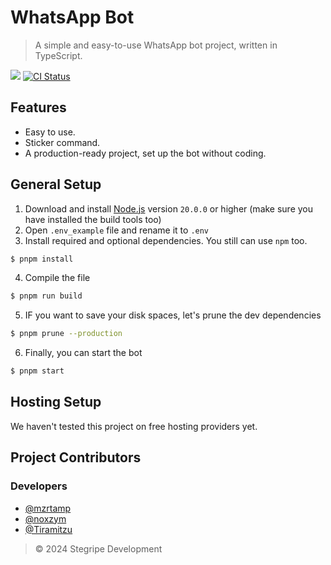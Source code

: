# WhatsApp Bot

> A simple and easy-to-use WhatsApp bot project, written in TypeScript.

<img src="https://badgen.net/badge/icon/typescript?icon=typescript&label">
<a href="https://github.com/clytage/whatsapp-bot/actions?query=workflow%3A%22Lint+code+and+compile+setup+script%22"><img src="https://github.com/clytage/whatsapp-bot/workflows/Lint%20code%20and%20compile%20setup%20script/badge.svg" alt="CI Status" /></a>

## Features
- Easy to use.
- Sticker command.
- A production-ready project, set up the bot without coding.

## General Setup
1. Download and install [Node.js](https://nodejs.org) version `20.0.0` or higher (make sure you have installed the build tools too)
2. Open `.env_example` file and rename it to `.env`
3. Install required and optional dependencies. You still can use `npm` too.
```sh
$ pnpm install
```
4. Compile the file
```sh
$ pnpm run build
```
5. IF you want to save your disk spaces, let's prune the dev dependencies
```sh
$ pnpm prune --production
```
6. Finally, you can start the bot
```sh
$ pnpm start
```

## Hosting Setup

We haven't tested this project on free hosting providers yet.

## Project Contributors

### Developers
- [@mzrtamp](https://github.com/mzrtamp)
- [@noxzym](https://github.com/noxzym)
- [@Tiramitzu](https://github.com/Tiramitzu)

> © 2024 Stegripe Development
